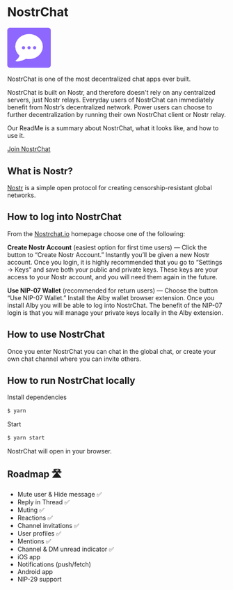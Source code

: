 # NostrChat

<img src="public/logo192.png" width="100">

NostrChat is one of the most decentralized chat apps ever built. 

NostrChat is built on Nostr, and therefore doesn't rely on any centralized servers, just Nostr relays. Everyday users of NostrChat can immediately benefit from Nostr’s decentralized network. Power users can choose to further decentralization by running their own NostrChat client or Nostr relay. 

Our ReadMe is a summary about NostrChat, what it looks like, and how to use it.

[Join NostrChat](https://www.nostrchat.io/)

## What is Nostr?

[Nostr](https://github.com/nostr-protocol/nostr) is a simple open protocol for creating censorship-resistant global networks.

## How to log into NostrChat

From the [Nostrchat.io](https://www.nostrchat.io/) homepage choose one of the following:

**Create Nostr Account** (easiest option for first time users) — Click the button to “Create Nostr Account.” Instantly you’ll be given a new Nostr account. Once you login, it is highly recommended that you go to “Settings -> Keys” and save both your public and private keys. These keys are your access to your Nostr account, and you will need them again in the future.

**Use NIP-07 Wallet** (recommended for return users) — Choose the button “Use NIP-07 Wallet.” Install the Alby wallet browser extension. Once you install Alby you will be able to log into NostrChat. The benefit of the NIP-07 login is that you will manage your private keys locally in the Alby extension.

## How to use NostrChat

Once you enter NostrChat you can chat in the global chat, or create your own chat channel where you can invite others.

## How to run NostrChat locally 

Install dependencies
```bash
$ yarn 
```

Start 
```bash
$ yarn start
```

NostrChat will open in your browser.

## Roadmap 🛣️

- Mute user & Hide message ✅
- Reply in Thread ✅
- Muting ✅
- Reactions ✅
- Channel invitations ✅
- User profiles ✅
- Mentions ✅
- Channel & DM unread indicator ✅
- iOS app
- Notifications (push/fetch)
- Android app
- NIP-29 support